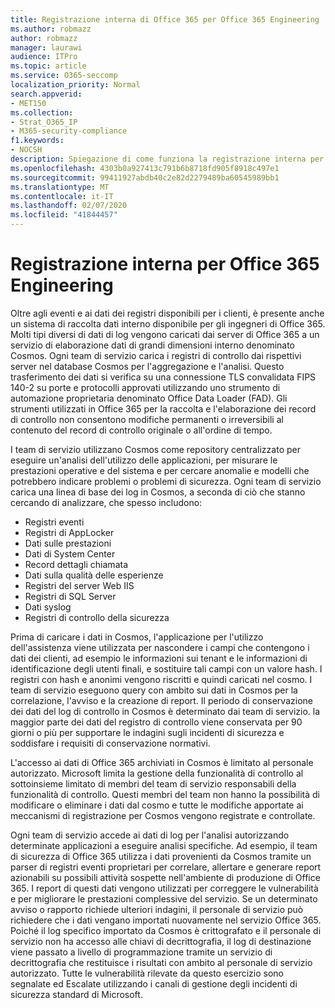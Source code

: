 ```yaml
---
title: Registrazione interna di Office 365 per Office 365 Engineering
ms.author: robmazz
author: robmazz
manager: laurawi
audience: ITPro
ms.topic: article
ms.service: O365-seccomp
localization_priority: Normal
search.appverid:
- MET150
ms.collection:
- Strat_O365_IP
- M365-security-compliance
f1.keywords:
- NOCSH
description: Spiegazione di come funziona la registrazione interna per i team di ingegneri di Office 365.
ms.openlocfilehash: 4303b0a927413c791b6b8718fd905f8918c497e1
ms.sourcegitcommit: 99411927abdb40c2e82d2279489ba60545989bb1
ms.translationtype: MT
ms.contentlocale: it-IT
ms.lasthandoff: 02/07/2020
ms.locfileid: "41844457"
---
```

# <a name="internal-logging-for-office-365-engineering"></a>Registrazione interna per Office 365 Engineering

Oltre agli eventi e ai dati dei registri disponibili per i clienti, è presente anche un sistema di raccolta dati interno disponibile per gli ingegneri di Office 365. Molti tipi diversi di dati di log vengono caricati dai server di Office 365 a un servizio di elaborazione dati di grandi dimensioni interno denominato Cosmos. Ogni team di servizio carica i registri di controllo dai rispettivi server nel database Cosmos per l'aggregazione e l'analisi. Questo trasferimento dei dati si verifica su una connessione TLS convalidata FIPS 140-2 su porte e protocolli approvati utilizzando uno strumento di automazione proprietaria denominato Office Data Loader (FAD). Gli strumenti utilizzati in Office 365 per la raccolta e l'elaborazione dei record di controllo non consentono modifiche permanenti o irreversibili al contenuto del record di controllo originale o all'ordine di tempo.

I team di servizio utilizzano Cosmos come repository centralizzato per eseguire un'analisi dell'utilizzo delle applicazioni, per misurare le prestazioni operative e del sistema e per cercare anomalie e modelli che potrebbero indicare problemi o problemi di sicurezza. Ogni team di servizio carica una linea di base dei log in Cosmos, a seconda di ciò che stanno cercando di analizzare, che spesso includono:

- Registri eventi
- Registri di AppLocker
- Dati sulle prestazioni
- Dati di System Center
- Record dettagli chiamata
- Dati sulla qualità delle esperienze
- Registri del server Web IIS
- Registri di SQL Server
- Dati syslog
- Registri di controllo della sicurezza

Prima di caricare i dati in Cosmos, l'applicazione per l'utilizzo dell'assistenza viene utilizzata per nascondere i campi che contengono i dati dei clienti, ad esempio le informazioni sui tenant e le informazioni di identificazione degli utenti finali, e sostituire tali campi con un valore hash. I registri con hash e anonimi vengono riscritti e quindi caricati nel cosmo. I team di servizio eseguono query con ambito sui dati in Cosmos per la correlazione, l'avviso e la creazione di report. Il periodo di conservazione dei dati del log di controllo in Cosmos è determinato dai team di servizio. la maggior parte dei dati del registro di controllo viene conservata per 90 giorni o più per supportare le indagini sugli incidenti di sicurezza e soddisfare i requisiti di conservazione normativi.

L'accesso ai dati di Office 365 archiviati in Cosmos è limitato al personale autorizzato. Microsoft limita la gestione della funzionalità di controllo al sottoinsieme limitato di membri del team di servizio responsabili della funzionalità di controllo. Questi membri del team non hanno la possibilità di modificare o eliminare i dati dal cosmo e tutte le modifiche apportate ai meccanismi di registrazione per Cosmos vengono registrate e controllate.

Ogni team di servizio accede ai dati di log per l'analisi autorizzando determinate applicazioni a eseguire analisi specifiche. Ad esempio, il team di sicurezza di Office 365 utilizza i dati provenienti da Cosmos tramite un parser di registri eventi proprietari per correlare, allertare e generare report azionabili su possibili attività sospette nell'ambiente di produzione di Office 365. I report di questi dati vengono utilizzati per correggere le vulnerabilità e per migliorare le prestazioni complessive del servizio. Se un determinato avviso o rapporto richiede ulteriori indagini, il personale di servizio può richiedere che i dati vengano importati nuovamente nel servizio Office 365. Poiché il log specifico importato da Cosmos è crittografato e il personale di servizio non ha accesso alle chiavi di decrittografia, il log di destinazione viene passato a livello di programmazione tramite un servizio di decrittografia che restituisce i risultati con ambito al personale di servizio autorizzato. Tutte le vulnerabilità rilevate da questo esercizio sono segnalate ed Escalate utilizzando i canali di gestione degli incidenti di sicurezza standard di Microsoft.
